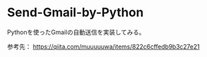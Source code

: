 # Send-Gmail-by-Python
Pythonを使ったGmailの自動送信を実装してみる。

参考先： https://qiita.com/muuuuuwa/items/822c6cffedb9b3c27e21